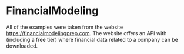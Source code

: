 # FinancialModeling

All of the examples were taken from the website https://financialmodelingprep.com. The website offers an API with (including a free tier) where financial data related to a company can be downloaded.
